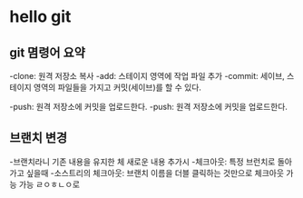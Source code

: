 # hello git

## git 몀령어 요약

-clone: 원격 저장소 복사
-add: 스테이지 영역에 작업 파일 추가
-commit: 세이브, 스테이지 영역의 파일들을 가지고 커밋(세이브)를 할 수 있다.

-push: 원격 저장소에 커밋을 업로드한다.
-push: 원격 저장소에 커밋을 업로드한다.

## 브랜치 변경

-브랜치라니 기존 내용을 유지한 체 새로운 내용 추가시
-체크아웃: 특정 브런치로 돌아가고 싶을때
-소스트리의 체크아웃: 브랜치 이름을 더블 클릭하는 것만으로 체크아웃 가능 가능
ㄹㅇㅎㄴㅇ로

